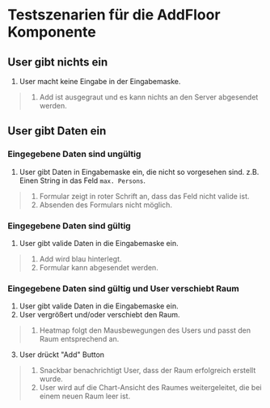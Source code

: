 # Testszenarien für die AddFloor Komponente

## User gibt nichts ein

1. User macht keine Eingabe in der Eingabemaske.
> 1. Add ist ausgegraut und es kann nichts an den Server abgesendet werden.

## User gibt Daten ein

### Eingegebene Daten sind ungültig

1. User gibt Daten in Eingabemaske ein, die nicht so vorgesehen sind. z.B. Einen String in das Feld `max. Persons`.
> 1. Formular zeigt in roter Schrift an, dass das Feld nicht valide ist.
> 2. Absenden des Formulars nicht möglich.

### Eingegebene Daten sind gültig

1. User gibt valide Daten in die Eingabemaske ein.
> 1. Add wird blau hinterlegt.
> 2. Formular kann abgesendet werden.

### Eingegebene Daten sind gültig und User verschiebt Raum

1. User gibt valide Daten in die Eingabemaske ein.
2. User vergrößert und/oder verschiebt den Raum.
> 1. Heatmap folgt den Mausbewegungen des Users und passt den Raum entsprechend an.
3. User drückt "Add" Button
> 1. Snackbar benachrichtigt User, dass der Raum erfolgreich erstellt wurde.
> 2. User wird auf die Chart-Ansicht des Raumes weitergeleitet, die bei einem neuen Raum leer ist.